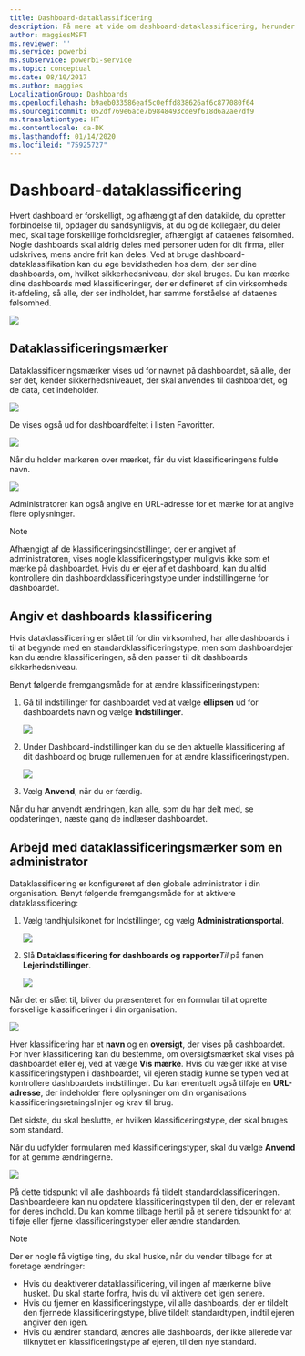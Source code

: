 ```yaml
---
title: Dashboard-dataklassificering
description: Få mere at vide om dashboard-dataklassificering, herunder hvordan en administrator skal konfigurere det, og hvordan dashboard-ejere kan ændre klassificeringen.
author: maggiesMSFT
ms.reviewer: ''
ms.service: powerbi
ms.subservice: powerbi-service
ms.topic: conceptual
ms.date: 08/10/2017
ms.author: maggies
LocalizationGroup: Dashboards
ms.openlocfilehash: b9aeb033586eaf5c0effd838626af6c877080f64
ms.sourcegitcommit: 052df769e6ace7b9848493cde9f618d6a2ae7df9
ms.translationtype: HT
ms.contentlocale: da-DK
ms.lasthandoff: 01/14/2020
ms.locfileid: "75925727"
---
```

# <a name="dashboard-data-classification"></a>Dashboard-dataklassificering
Hvert dashboard er forskelligt, og afhængigt af den datakilde, du opretter forbindelse til, opdager du sandsynligvis, at du og de kollegaer, du deler med, skal tage forskellige forholdsregler, afhængigt af dataenes følsomhed. Nogle dashboards skal aldrig deles med personer uden for dit firma, eller udskrives, mens andre frit kan deles. Ved at bruge dashboard-dataklassifikation kan du øge bevidstheden hos dem, der ser dine dashboards, om, hvilket sikkerhedsniveau, der skal bruges. Du kan mærke dine dashboards med klassificeringer, der er defineret af din virksomheds it-afdeling, så alle, der ser indholdet, har samme forståelse af dataenes følsomhed.

![](media/service-data-classification/dashboard_tagged_as_hbi.png)

## <a name="data-classification-tags"></a>Dataklassificeringsmærker
Dataklassificeringsmærker vises ud for navnet på dashboardet, så alle, der ser det, kender sikkerhedsniveauet, der skal anvendes til dashboardet, og de data, det indeholder.

![](media/service-data-classification/tag_next_to_title.png)

De vises også ud for dashboardfeltet i listen Favoritter.

![](media/service-data-classification/tag_on_dashboard_tile.png)

Når du holder markøren over mærket, får du vist klassificeringens fulde navn.

![](media/service-data-classification/tag_tooltip.png)

Administratorer kan også angive en URL-adresse for et mærke for at angive flere oplysninger.

> [!NOTE]
> Afhængigt af de klassificeringsindstillinger, der er angivet af administratoren, vises nogle klassificeringstyper muligvis ikke som et mærke på dashboardet. Hvis du er ejer af et dashboard, kan du altid kontrollere din dashboardklassificeringstype under indstillingerne for dashboardet.
> 
> 

## <a name="setting-a-dashboards-classification"></a>Angiv et dashboards klassificering
Hvis dataklassificering er slået til for din virksomhed, har alle dashboards i til at begynde med en standardklassificeringstype, men som dashboardejer kan du ændre klassificeringen, så den passer til dit dashboards sikkerhedsniveau.

Benyt følgende fremgangsmåde for at ændre klassificeringstypen:

1. Gå til indstillinger for dashboardet ved at vælge **ellipsen** ud for dashboardets navn og vælge **Indstillinger**.
   
    ![](media/service-data-classification/dashboard_settings.png)
2. Under Dashboard-indstillinger kan du se den aktuelle klassificering af dit dashboard og bruge rullemenuen for at ændre klassificeringstypen.
   
    ![](media/service-data-classification/classification_setting_dropdown.png)
3. Vælg **Anvend**, når du er færdig.

Når du har anvendt ændringen, kan alle, som du har delt med, se opdateringen, næste gang de indlæser dashboardet.

## <a name="working-with-data-classification-tags-as-an-admin"></a>Arbejd med dataklassificeringsmærker som en administrator
Dataklassificering er konfigureret af den globale administrator i din organisation. Benyt følgende fremgangsmåde for at aktivere dataklassificering:

1. Vælg tandhjulsikonet for Indstillinger, og vælg **Administrationsportal**.
   
    ![](media/service-data-classification/admin_portal_in_settings.png)
2. Slå **Dataklassificering for dashboards og rapporter***Til* på fanen **Lejerindstillinger**.
   
    ![](media/service-data-classification/data_classification_switch_location.png)

Når det er slået til, bliver du præsenteret for en formular til at oprette forskellige klassificeringer i din organisation.

![](media/service-data-classification/blank_classification_form.png)

Hver klassificering har et **navn** og en **oversigt**, der vises på dashboardet. For hver klassificering kan du bestemme, om oversigtsmærket skal vises på dashboardet eller ej, ved at vælge **Vis mærke**. Hvis du vælger ikke at vise klassificeringstypen i dashboardet, vil ejeren stadig kunne se typen ved at kontrollere dashboardets indstillinger. Du kan eventuelt også tilføje en **URL-adresse**, der indeholder flere oplysninger om din organisations klassificeringsretningslinjer og krav til brug.  

Det sidste, du skal beslutte, er hvilken klassificeringstype, der skal bruges som standard.  

Når du udfylder formularen med klassificeringstyper, skal du vælge **Anvend** for at gemme ændringerne.

![](media/service-data-classification/filled_in_classification_form.png)

På dette tidspunkt vil alle dashboards få tildelt standardklassificeringen. Dashboardejere kan nu opdatere klassificeringstypen til den, der er relevant for deres indhold. Du kan komme tilbage hertil på et senere tidspunkt for at tilføje eller fjerne klassificeringstyper eller ændre standarden.  

> [!NOTE]
> Der er nogle få vigtige ting, du skal huske, når du vender tilbage for at foretage ændringer:
> 
> * Hvis du deaktiverer dataklassificering, vil ingen af mærkerne blive husket. Du skal starte forfra, hvis du vil aktivere det igen senere.  
> * Hvis du fjerner en klassificeringstype, vil alle dashboards, der er tildelt den fjernede klassificeringstype, blive tildelt standardtypen, indtil ejeren angiver den igen.  
> * Hvis du ændrer standard, ændres alle dashboards, der ikke allerede var tilknyttet en klassificeringstype af ejeren, til den nye standard.
> 
> 

